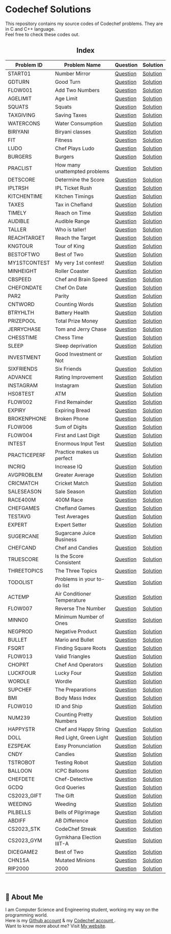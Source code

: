 # Codechef Solutions

This repository contains my source codes of Codechef problems. They are in C and C++ language.  
Feel free to check these codes out.

<div align="center">

## Index

| Problem ID| Problem Name    | Question                     | Solution                          |
| ----------| ----------------|------------------------------|-----------------------------------|
| START01 | Number Mirror | [Question](https://www.codechef.com/problems/START01) | [Solution](https://github.com/ShazidMashrafi/Codechef-Solutions/blob/master/Number%20Mirror/START01.c)
| GDTURN | Good Turn | [Question](https://www.codechef.com/problems/GDTURN) | [Solution](https://github.com/ShazidMashrafi/Codechef-Solutions/blob/master/Good%20Turn/GDTURN.c)
| FLOW001 | Add Two Numbers | [Question](https://www.codechef.com/problems/FLOW001) | [Solution](https://github.com/ShazidMashrafi/Codechef-Solutions/blob/master/Add%20Two%20Numbers/FLOW001.c)
| AGELIMIT | Age Limit | [Question](https://www.codechef.com/problems/AGELIMIT) | [Solution](https://github.com/ShazidMashrafi/Codechef-Solutions/blob/master/Age%20Limit/AGELIMIT.c)
| SQUATS | Squats | [Question](https://www.codechef.com/problems/SQUATS) | [Solution](https://github.com/ShazidMashrafi/Codechef-Solutions/blob/master/Squats/SQUATS.c)
| TAXGIVING | Saving Taxes | [Question](https://www.codechef.com/problems/TAXSAVING) | [Solution](https://github.com/ShazidMashrafi/Codechef-Solutions/blob/master/Saving%20Taxes/TAXSAVING.c)
| WATERCONS | Water Consumption | [Question](https://www.codechef.com/problems/WATERCONS) | [Solution](https://github.com/ShazidMashrafi/Codechef-Solutions/blob/master/Water%20Consumption/WATERCONS.c)
| BIRIYANI | Biryani classes | [Question](https://www.codechef.com/problems/BIRYANI) | [Solution](https://github.com/ShazidMashrafi/Codechef-Solutions/blob/master/Biryani%20classes/BIRIYANI.c)
| FIT | Fitness | [Question](https://www.codechef.com/problems/FIT) | [Solution](https://github.com/ShazidMashrafi/Codechef-Solutions/blob/master/Fitness/FIT.c)
| LUDO | Chef Plays Ludo | [Question](https://www.codechef.com/problems/LUDO) | [Solution](https://github.com/ShazidMashrafi/Codechef-Solutions/blob/master/Chef%20Plays%20Ludo/LUDO.c)
| BURGERS | Burgers | [Question](https://www.codechef.com/problems/BURGERS) | [Solution](https://github.com/ShazidMashrafi/Codechef-Solutions/blob/master/Burgers/BURGERS.c)
| PRACLIST | How many unattempted problems | [Question](https://www.codechef.com/problems/PRACLIST) | [Solution](https://github.com/ShazidMashrafi/Codechef-Solutions/blob/master/How%20many%20unattempted%20problems/PRACLIST.c)
| DETSCORE | Determine the Score | [Question](https://www.codechef.com/problems/DETSCORE) | [Solution](https://github.com/ShazidMashrafi/Codechef-Solutions/blob/master/Determine%20the%20Score/DETSCORE.c)
| IPLTRSH | IPL Ticket Rush | [Question](https://www.codechef.com/problems/IPLTRSH) | [Solution](https://github.com/ShazidMashrafi/Codechef-Solutions/blob/master/IPL%20Ticket%20Rush/IPLTRSH.c)
| KITCHENTIME | Kitchen Timings | [Question](https://www.codechef.com/problems/KITCHENTIME) | [Solution](https://github.com/ShazidMashrafi/Codechef-Solutions/blob/master/Kitchen%20Timings/KITCHENTIME.c)
| TAXES | Tax in Chefland | [Question](https://www.codechef.com/problems/TAXES) | [Solution](https://github.com/ShazidMashrafi/Codechef-Solutions/blob/master/Tax%20in%20Chefland/TAXES.c)
| TIMELY | Reach on Time | [Question](https://www.codechef.com/problems/TIMELY) | [Solution](https://github.com/ShazidMashrafi/Codechef-Solutions/blob/master/Reach%20on%20Time/TIMELY.c)
| AUDIBLE | Audible Range | [Question](https://www.codechef.com/problems/AUDIBLE) | [Solution](https://github.com/ShazidMashrafi/Codechef-Solutions/blob/master/Audible%20Range/AUDIBLE.c)
| TALLER | Who is taller! | [Question](https://www.codechef.com/problems/TALLER) | [Solution](https://github.com/ShazidMashrafi/Codechef-Solutions/blob/master/Who%20is%20taller/TALLER.c)
| REACHTARGET | Reach the Target | [Question](https://www.codechef.com/problems/REACHTARGET) | [Solution](https://github.com/ShazidMashrafi/Codechef-Solutions/blob/master/Reach%20the%20Target/REACHTARGET.c)
| KNGTOUR | Tour of King | [Question](https://www.codechef.com/problems/KNGTOR) | [Solution](https://github.com/ShazidMashrafi/Codechef-Solutions/blob/master/Tour%20of%20King/KNGTOR.c)
| BESTOFTWO | Best of Two | [Question](https://www.codechef.com/problems/BESTOFTWO) | [Solution](https://github.com/ShazidMashrafi/Codechef-Solutions/blob/master/Best%20of%20Two/BESTOFTWO.c)
| MY1STCONTEST | My very 1st contest! | [Question](https://www.codechef.com/problems/MY1STCONTEST) | [Solution](https://github.com/ShazidMashrafi/Codechef-Solutions/blob/master/My%20very%201st%20contest/MY1STCONTEST.c)
| MINHEIGHT | Roller Coaster | [Question](https://www.codechef.com/problems/MINHEIGHT) | [Solution](https://github.com/ShazidMashrafi/Codechef-Solutions/blob/master/Roller%20Coaster/MINHEIGHT.c)
| CBSPEED | Chef and Brain Speed | [Question](https://www.codechef.com/problems/CBSPEED) | [Solution](https://github.com/ShazidMashrafi/Codechef-Solutions/blob/master/Chef%20and%20Brain%20Speed/CBSPEED.c)
| CHEFONDATE | Chef On Date | [Question](https://www.codechef.com/problems/CHEFONDATE) | [Solution](https://github.com/ShazidMashrafi/Codechef-Solutions/blob/master/Chef%20On%20Date/CHEFONDATE.c)
| PAR2 | Parity | [Question](https://www.codechef.com/problems/PAR2) | [Solution](https://github.com/ShazidMashrafi/Codechef-Solutions/blob/master/Parity/PAR2.c)
| CNTWORD | Counting Words | [Question](https://www.codechef.com/problems/CNTWRD) | [Solution](https://github.com/ShazidMashrafi/Codechef-Solutions/blob/master/Counting%20Words/CNTWRD.c)
| BTRYHLTH | Battery Health | [Question](https://www.codechef.com/problems/BTRYHLTH) | [Solution](https://github.com/ShazidMashrafi/Codechef-Solutions/blob/master/Battery%20Health/BTRYHLTH.c)
| PRIZEPOOL | Total Prize Money | [Question](https://www.codechef.com/problems/PRIZEPOOL) | [Solution](https://github.com/ShazidMashrafi/Codechef-Solutions/blob/master/Total%20Prize%20Money/PRIZEPOOL.c)
| JERRYCHASE | Tom and Jerry Chase | [Question](https://www.codechef.com/problems/JERRYCHASE) | [Solution](https://github.com/ShazidMashrafi/Codechef-Solutions/blob/master/Tom%20and%20Jerry%20Chase/JERRYCHASE.c)
| CHESSTIME | Chess Time | [Question](https://www.codechef.com/problems/CHESSTIME) | [Solution](https://github.com/ShazidMashrafi/Codechef-Solutions/blob/master/Chess%20Time/CHESSTIME.c)
| SLEEP | Sleep deprivation | [Question](https://www.codechef.com/problems/SLEEP) | [Solution](https://github.com/ShazidMashrafi/Codechef-Solutions/blob/master/Sleep%20deprivation/SLEEP.c)
| INVESTMENT | Good Investment or Not | [Question](https://www.codechef.com/problems/INVESTMENT) | [Solution](https://github.com/ShazidMashrafi/Codechef-Solutions/blob/master/Good%20Investment%20or%20Not/INVESTMENT.c)
| SIXFRIENDS | Six Friends | [Question](https://www.codechef.com/problems/SIXFRIENDS) | [Solution](https://github.com/ShazidMashrafi/Codechef-Solutions/blob/master/Six%20Friends/SIXFRIENDS.c)
| ADVANCE | Rating Improvement | [Question](https://www.codechef.com/problems/ADVANCE) | [Solution](https://github.com/ShazidMashrafi/Codechef-Solutions/blob/master/Rating%20Improvement/ADVANCE.c)
| INSTAGRAM | Instagram | [Question](https://www.codechef.com/problems/INSTAGRAM) | [Solution](https://github.com/ShazidMashrafi/Codechef-Solutions/blob/master/Instagram/INSTAGRAM.c)
| HS08TEST | ATM | [Question](https://www.codechef.com/problems/HS08TEST) | [Solution](https://github.com/ShazidMashrafi/Codechef-Solutions/blob/master/ATM/HS08TEST.c)
| FLOW002 | Find Remainder | [Question](https://www.codechef.com/problems/FLOW002) | [Solution](https://github.com/ShazidMashrafi/Codechef-Solutions/blob/master/Find%20Remainder/FLOW002.c)
| EXPIRY | Expiring Bread | [Question](https://www.codechef.com/problems/EXPIRY) | [Solution](https://github.com/ShazidMashrafi/Codechef-Solutions/blob/master/Expiring%20Bread/EXPIRY.c)
| BROKENPHONE | Broken Phone | [Question](https://www.codechef.com/problems/BROKENPHONE) | [Solution](https://github.com/ShazidMashrafi/Codechef-Solutions/blob/master/Broken%20Phone/BROKENPHONE.c)
| FLOW006 | Sum of Digits | [Question](https://www.codechef.com/problems/FLOW006) | [Solution](https://github.com/ShazidMashrafi/Codechef-Solutions/blob/master/Sum%20of%20Digits/FLOW006.c)
| FLOW004 | First and Last Digit | [Question](https://www.codechef.com/problems/FLOW004) | [Solution](https://github.com/ShazidMashrafi/Codechef-Solutions/blob/master/First%20and%20Last%20Digit/FLOW004.c)
| INTEST | Enormous Input Test | [Question](https://www.codechef.com/problems/INTEST) | [Solution](https://github.com/ShazidMashrafi/Codechef-Solutions/blob/master/Enormous%20Input%20Test/INTEST.c)
| PRACTICEPERF | Practice makes us perfect | [Question](https://www.codechef.com/problems/PRACTICEPERF) | [Solution](https://github.com/ShazidMashrafi/Codechef-Solutions/blob/master/Practice%20makes%20us%20perfect/PRACTICEPERF.c)
| INCRIQ | Increase IQ | [Question](https://www.codechef.com/problems/INCRIQ) | [Solution](https://github.com/ShazidMashrafi/Codechef-Solutions/blob/master/Increase%20IQ/INCRIQ.c)
| AVGPROBLEM | Greater Average | [Question](https://www.codechef.com/problems/AVGPROBLEM) | [Solution](https://github.com/ShazidMashrafi/Codechef-Solutions/blob/master/Greater%20Average/AVGPROBLEM.c)
| CRICMATCH | Cricket Match | [Question](https://www.codechef.com/problems/CRICMATCH) | [Solution](https://github.com/ShazidMashrafi/Codechef-Solutions/blob/master/Cricket%20Match/CRICMATCH.c)
| SALESEASON | Sale Season | [Question](https://www.codechef.com/problems/SALESEASON) | [Solution](https://github.com/ShazidMashrafi/Codechef-Solutions/blob/master/Sale%20Season/SALESEASON.c)
| RACE400M | 400M Race | [Question](https://www.codechef.com/problems/RACE400M) | [Solution](https://github.com/ShazidMashrafi/Codechef-Solutions/blob/master/400M%20Race/RACE400M.c)
| CHEFGAMES | Chefland Games | [Question](https://www.codechef.com/problems/CHEFGAMES) | [Solution](https://github.com/ShazidMashrafi/Codechef-Solutions/blob/master/Chefland%20Games/CHEFGAMES.c)
| TESTAVG | Test Averages | [Question](https://www.codechef.com/problems/TESTAVG) | [Solution](https://github.com/ShazidMashrafi/Codechef-Solutions/blob/master/Test%20Averages/TESTAVG.c)
| EXPERT | Expert Setter | [Question](https://www.codechef.com/problems/EXPERT) | [Solution](https://github.com/ShazidMashrafi/Codechef-Solutions/blob/master/Expert%20Setter/EXPERT.c)
| SUGERCANE | Sugarcane Juice Business | [Question](https://www.codechef.com/problems/SUGARCANE) | [Solution](https://github.com/ShazidMashrafi/Codechef-Solutions/blob/master/Sugarcane%20Juice%20Business/SUGERCANE.c)
| CHEFCAND | Chef and Candies | [Question](https://www.codechef.com/problems/CHEFCAND) | [Solution](https://github.com/ShazidMashrafi/Codechef-Solutions/blob/master/Chef%20and%20Candies/CHEFCAND.c)
| TRUESCORE | Is the Score Consistent | [Question](https://www.codechef.com/problems/TRUESCORE) | [Solution](https://github.com/ShazidMashrafi/Codechef-Solutions/blob/master/Is%20the%20Score%20Consistent/TRUESCORE.c)
| THREETOPICS | The Three Topics | [Question](https://www.codechef.com/problems/THREETOPICS) | [Solution](https://github.com/ShazidMashrafi/Codechef-Solutions/blob/master/The%20Three%20Topics/THREETOPICS.c)
| TODOLIST | Problems in your to-do list | [Question](https://www.codechef.com/problems/TODOLIST) | [Solution](https://github.com/ShazidMashrafi/Codechef-Solutions/blob/master/Problems%20in%20your%20to-do%20list/TODOLIST.c)
| ACTEMP | Air Conditioner Temperature | [Question](https://www.codechef.com/problems/ACTEMP) | [Solution](https://github.com/ShazidMashrafi/Codechef-Solutions/blob/master/Air%20Conditioner%20Temperature/ACTEMP.c)
| FLOW007 | Reverse The Number | [Question](https://www.codechef.com/problems/FLOW007) | [Solution](https://github.com/ShazidMashrafi/Codechef-Solutions/blob/master/Reverse%20The%20Number/FLOW007.c)
| MINN00 | Minimum Number of Ones | [Question](https://www.codechef.com/problems/MINNOO) | [Solution](https://github.com/ShazidMashrafi/Codechef-Solutions/blob/master/Minimum%20Number%20of%20Ones/MINNOO.c)
| NEGPROD | Negative Product | [Question](https://www.codechef.com/problems/NEGPROD) | [Solution](https://github.com/ShazidMashrafi/Codechef-Solutions/blob/master/Negative%20Product/NEGPROD.c)
| BULLET | Mario and Bullet | [Question](https://www.codechef.com/problems/BULLET) | [Solution](https://github.com/ShazidMashrafi/Codechef-Solutions/blob/master/Mario%20and%20Bullet/BULLET.c)
| FSQRT | Finding Square Roots | [Question](https://www.codechef.com/problems/FSQRT) | [Solution](https://github.com/ShazidMashrafi/Codechef-Solutions/blob/master/Finding%20Square%20Roots/FSQRT.c)
| FLOW013 | Valid Triangles | [Question](https://www.codechef.com/problems/FLOW013) | [Solution](https://github.com/ShazidMashrafi/Codechef-Solutions/blob/master/Valid%20Triangles/FLOW013.c)
| CHOPRT | Chef And Operators | [Question](https://www.codechef.com/problems/CHOPRT) | [Solution](https://github.com/ShazidMashrafi/Codechef-Solutions/blob/master/Chef%20And%20Operators/CHOPRT.c)
| LUCKFOUR | Lucky Four | [Question](https://www.codechef.com/problems/LUCKFOUR) | [Solution](https://github.com/ShazidMashrafi/Codechef-Solutions/blob/master/Lucky%20Four/LUCKYFOUR.c)
| WORDLE | Wordle | [Question](https://www.codechef.com/problems/WORDLE) | [Solution](https://github.com/ShazidMashrafi/Codechef-Solutions/blob/master/Wordle/WORDLE.c)
| SUPCHEF | The Preparations | [Question](https://www.codechef.com/problems/SUPCHEF) | [Solution](https://github.com/ShazidMashrafi/Codechef-Solutions/blob/master/The%20Preparations/SUPCHEF.c)
| BMI | Body Mass Index | [Question](https://www.codechef.com/problems/BMI) | [Solution](https://github.com/ShazidMashrafi/Codechef-Solutions/blob/master/Body%20Mass%20Index/BMI.c)
| FLOW010 | ID and Ship | [Question](https://www.codechef.com/problems/FLOW010) | [Solution](https://github.com/ShazidMashrafi/Codechef-Solutions/blob/master/Id%20and%20Ship/FLOW010.c)
| NUM239 | Counting Pretty Numbers | [Question](https://www.codechef.com/problems/NUM239) | [Solution](https://github.com/ShazidMashrafi/Codechef-Solutions/blob/master/Counting%20Pretty%20Numbers/NUM239.c)
| HAPPYSTR | Chef and Happy String | [Question](https://www.codechef.com/problems/HAPPYSTR) | [Solution](https://github.com/ShazidMashrafi/Codechef-Solutions/blob/master/Chef%20and%20Happy%20String/HAPPYSTR.c)
| DOLL | Red Light, Green Light | [Question](https://www.codechef.com/problems/DOLL) | [Solution](https://github.com/ShazidMashrafi/Codechef-Solutions/blob/master/Red%20Light%2C%20Green%20Light/DOLL.c)
| EZSPEAK | Easy Pronunciation | [Question](https://www.codechef.com/problems/EZSPEAK) | [Solution](https://github.com/ShazidMashrafi/Codechef-Solutions/blob/master/Easy%20Pronunciation/EZSPEAK.c)
| CNDY | Candies | [Question](https://www.codechef.com/problems/CNDY) | [Solution](https://github.com/ShazidMashrafi/Codechef-Solutions/blob/master/Candies/CNDY.c)
| TSTROBOT | Testing Robot | [Question](https://www.codechef.com/problems/TSTROBOT) | [Solution](https://github.com/ShazidMashrafi/Codechef-Solutions/blob/master/Testing%20Robot/TSTROBOT.c)
| BALLOON | ICPC Balloons | [Question](https://www.codechef.com/problems/BALLOON) | [Solution](https://github.com/ShazidMashrafi/Codechef-Solutions/blob/master/ICPC%20Balloons/BALLOON.c)
| CHEFDETE | Chef-Detective | [Question](https://www.codechef.com/problems/CHEFDETE) | [Solution](https://github.com/ShazidMashrafi/Codechef-Solutions/blob/master/Chef-Detective/CHEFDETE.cpp)
| GCDQ | Gcd Queries | [Question](https://www.codechef.com/problems/GCDQ) | [Solution](https://github.com/ShazidMashrafi/Codechef-Solutions/blob/master/Gcd%20Queries/GCDQ.cpp)
| CS2023_GIFT | The Gift | [Question](https://www.codechef.com/problems/CS2023_GIFT) | [Solution](https://github.com/ShazidMashrafi/Codechef-Solutions/blob/master/The%20Gift/CS2023_GIFT.cpp)
| WEEDING | Weeding | [Question](https://www.codechef.com/problems/WEEDING) | [Solution](https://github.com/ShazidMashrafi/Codechef-Solutions/blob/master/Weeding/WEEDING.cpp)  
| PILBELLS | Bells of Pilgrimage | [Question](https://www.codechef.com/START96D/problems/PILBELLS) | [Solution](https://github.com/ShazidMashrafi/Codechef-Solutions/blob/master/Bells%20of%20Pilgrimage/PILBELLS.cpp)  
| ABDIFF | AB Difference | [Question](https://www.codechef.com/START96D/problems/ABDIFF) | [Solution](https://github.com/ShazidMashrafi/Codechef-Solutions/blob/master/AB%20Difference/ABDIFF.cpp)  
| CS2023_STK | CodeChef Streak | [Question](https://www.codechef.com/START94D/problems/CS2023_STK) | [Solution](https://github.com/ShazidMashrafi/Codechef-Solutions/blob/master/CodeChef%20Streak/CS2023_STK.cpp)  
| CS2023_GYM | Gymkhana Election IIIT-A | [Question](https://www.codechef.com/START94D/problems/CS2023_GYM) | [Solution](https://github.com/ShazidMashrafi/Codechef-Solutions/blob/master/Gymkhana%20Election%20IIIT-A/CS2023_GYM.cpp)
| DICEGAME2 | Best of Two | [Question](https://www.codechef.com/START97D/problems/DICEGAME2) | [Solution](https://github.com/ShazidMashrafi/Codechef-Solutions/blob/master/Best%20of%20two%202/DICEGAME2.cpp)
| CHN15A | Mutated Minions | [Question](https://www.codechef.com/problems/CHN15A) | [Solution](https://github.com/ShazidMashrafi/Codechef-Solutions/blob/master/Mutated%20Minions/CHN15A.cpp)
| RIP2000 | 2000 | [Question](https://www.codechef.com/START97D/problems/RIP2000) | [Solution](https://github.com/ShazidMashrafi/Codechef-Solutions/blob/master/2000/RIP2000.cpp)


<br> 
</div>

## 🚀 About Me

I am Computer Science and Engineering student, working my way on the programming world.  
Here is my [Github account](https://github.com/ShazidMashrafi) & my [Codechef account ](https://www.codechef.com/users/shazidmashrafi).  
Want to know more about me? Visit [My website](https://shazidmashrafi.com).  